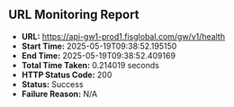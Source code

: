 ## URL Monitoring Report

- **URL:** https://api-gw1-prod1.fisglobal.com/gw/v1/health
- **Start Time:** 2025-05-19T09:38:52.195150
- **End Time:** 2025-05-19T09:38:52.409169
- **Total Time Taken:** 0.214019 seconds
- **HTTP Status Code:** 200
- **Status:** Success
- **Failure Reason:** N/A
